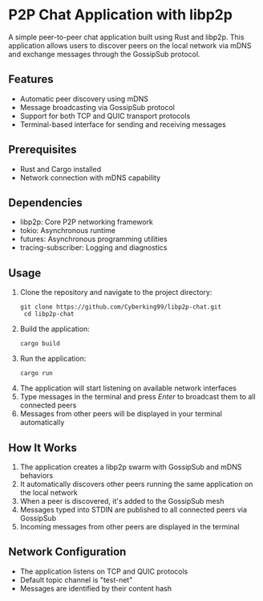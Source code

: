 # P2P Chat Application with libp2p

A simple peer-to-peer chat application built using Rust and libp2p. This application allows users to discover peers on the local network via mDNS and exchange messages through the GossipSub protocol.

## Features

- Automatic peer discovery using mDNS
- Message broadcasting via GossipSub protocol
- Support for both TCP and QUIC transport protocols
- Terminal-based interface for sending and receiving messages

## Prerequisites

- Rust and Cargo installed
- Network connection with mDNS capability

## Dependencies

- libp2p: Core P2P networking framework
- tokio: Asynchronous runtime
- futures: Asynchronous programming utilities
- tracing-subscriber: Logging and diagnostics

## Usage

1. Clone the repository and navigate to the project directory:
   ```
   git clone https://github.com/Cyberking99/libp2p-chat.git
    cd libp2p-chat
   ```
2. Build the application:
   ```
   cargo build
   ```
3. Run the application:
   ```
   cargo run
   ```
4. The application will start listening on available network interfaces
5. Type messages in the terminal and press *Enter* to broadcast them to all connected peers
6. Messages from other peers will be displayed in your terminal automatically

## How It Works

1. The application creates a libp2p swarm with GossipSub and mDNS behaviors
2. It automatically discovers other peers running the same application on the local network
3. When a peer is discovered, it's added to the GossipSub mesh
4. Messages typed into STDIN are published to all connected peers via GossipSub
5. Incoming messages from other peers are displayed in the terminal

## Network Configuration

- The application listens on TCP and QUIC protocols
- Default topic channel is "test-net"
- Messages are identified by their content hash

